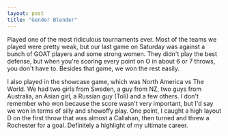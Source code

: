 ```yaml
---
layout: post
title: "Gender Blender"
---
```


Played one of the most ridiculous tournaments ever. Most of the teams we played were pretty weak, but our last game on Saturday was against a bunch of GOAT players and some strong women. They didn't play the best defense, but when you're scoring every point on O in about 6 or 7 throws, you don't have to. Besides that game, we won the rest easily. 

I also played in the showcase game, which was North America vs The World. We had two girls from Sweden, a guy from NZ, two guys from Australia, an Asian girl, a Russian guy (Toli) and a few others. I don't remember who won because the score wasn't very important, but I'd say we won in terms of silly and showoffy play. One point, I caught a high layout D on the first throw that was almost a Callahan, then turned and threw a Rochester for a goal. Definitely a highlight of my ultimate career.
